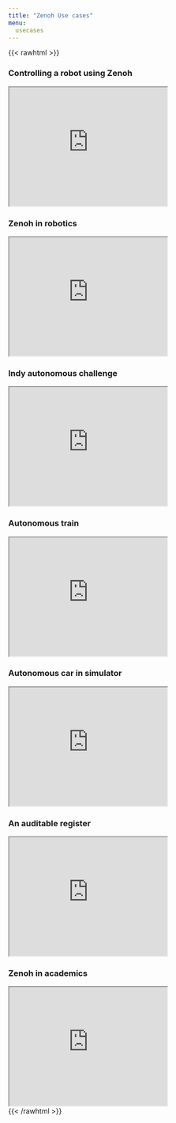 ```yaml
---
title: "Zenoh Use cases"
menu: 
  usecases
---
```


{{< rawhtml >}}
<div class="row align-items-center justify-content-center">
    <div class="col">
        <h3>
        Controlling a robot using Zenoh
        </h3>
        <iframe src="https://drive.google.com/file/d/1u4fj1D1qd6MoAK0Ht9oCs2TrZEXWqXYG/preview" width="320" height="240" allow="autoplay"></iframe>
    </div>
    <div class="col">
        <h3>
        Zenoh in robotics
        </h3>
        <iframe src="https://www.youtube.com/embed/1NE8cU72frk" width="320" height="240" allow="autoplay"></iframe>
    </div>
    <div class="col">
        <h3>
        Indy autonomous challenge
        </h3>
        <iframe src="https://drive.google.com/file/d/12EtaDcnIL-3KqeSYauCNkEzRb5vcQejc/preview" width="320" height="240" allow="autoplay"></iframe>
    </div>
    <div class="col">
        <h3>
        Autonomous train
        </h3>
        <iframe src="https://drive.google.com/file/d/1SMlvm4X28d0uu6Py4sQBH0sN_Z7dLBkD/preview" width="320" height="240" allow="autoplay"></iframe>
    </div>
    <div class="col">
        <h3>
        Autonomous car in simulator
        </h3>
        <iframe src="https://drive.google.com/file/d/16q9gNCdTcDL3mmxkuWPlKPFNvbLLSNNm/preview" width="320" height="240" allow="autoplay"></iframe>
    </div>
    <div class="col">
        <h3>
        An auditable register
        </h3>
        <iframe src="https://www.youtube.com/embed/b4wHwg0SWMI" width="320" height="240" allow="autoplay"></iframe>
    </div>
    <div class="col">
        <h3>
        Zenoh in academics
        </h3>
        <iframe src="https://www.youtube.com/embed/rNTY3nxcpc8" width="320" height="240" allow="autoplay"></iframe>
    </div>
</div>
{{< /rawhtml >}}
